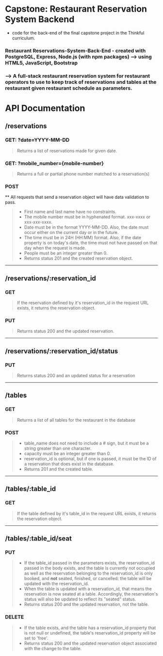 # Capstone: Restaurant Reservation System Backend

- code for the back-end of the final capstone project in the Thinkful curriculum.

### Restaurant Reservations-System-Back-End - created with PostgreSQL, Express, Node.js (with npm packages) --> using HTML5, JavaScript, Bootstrap
### --> A full-stack restaurant reservation system for restaurant operators to use to keep track of reservations and tables at the restaurant given restaurant schedule as parameters.

# API Documentation

## /reservations

### GET: ?date=YYYY-MM-DD

> Returns a list of reservations made for given date.

### GET: ?mobile_number={mobile-number} 
> Returns a full or partial phone number matched to a reservation(s)

### POST

** All requests that send a reservation object will have data validation to pass.
> - First name and last name have no constraints.
> - The mobile number must be in hyphenated format. xxx-xxxx or xxx-xxx-xxxx.
> - Date must be in the format YYYY-MM-DD. Also, the date must occur either on the current day or in the future.
> - The time must be in 24H (HH:MM) format. Also, if the date property is on today's date, the time must not have passed on that day when the request is made.
> - People must be an integer greater than 0.
> - Returns status 201 and the created reservation object.

___

## /reservations/:reservation_id

### GET
> If the reservation defined by it's reservation_id in the request URL exists, it returns the reservation object.

### PUT
> Returns status 200 and the updated reservation.

___

## /reservations/:reservation_id/status

### PUT
> Returns status 200 and an updated status for a reservation

___

## /tables

### GET
> Returns a list of all tables for the restaurant in the database

### POST

> - table_name does not need to include a # sign, but it must be a string greater than one character.
> - capacity must be an integer greater than 0.
> - reservation_id is optional, but if one is passed, it must be the ID of a reservation that does exist in the database.
> - Returns 201 and the created table.

___

## /tables/:table_id

### GET
> If the table defined by it's table_id in the request URL exists, it returns the reservation object.

___

## /tables/:table_id/seat

### PUT
> - If the table_id passed in the parameters exists, the reservation_id passed in the body exists, and the table is currently not occupied as well as the reservation belonging to the reservation_id is only booked, and **not** seated, finished, or cancelled: the table will be updated with the reservation_id.
> - When the table is updated with a reservation_id, that means the reservation is now seated at a table. Accordingly, the reservation's status will also be updated to reflect its "seated" status.
> - Returns status 200 and the updated reservation, not the table.

### DELETE
> - If the table exists, and the table has a reservation_id property that is not null or undefined, the table's reservation_id property will be set to 'free'.
> - Returns status 200 and the updated reservation object associated with the change to the table.
